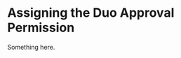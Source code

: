 [title]: # (Assigning the Duo Approval Permission)
[tags]: # (XXX)
[priority]: # (1362)
# Assigning the Duo Approval Permission
Something here.
